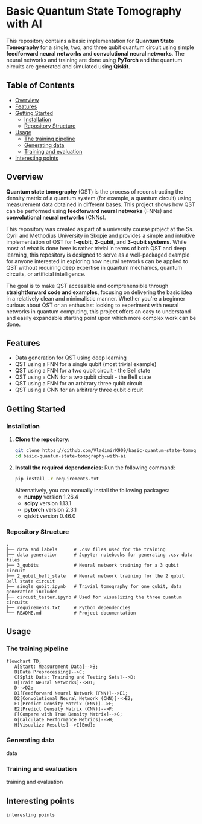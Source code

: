 # Basic Quantum State Tomography with AI

This repository contains a basic implementation for **Quantum State Tomography** for a single, two, and three qubit quantum circuit
using simple **feedforward neural networks** and **convolutional neural networks**.
The neural networks and training are done using **PyTorch** and the quantum circuits are generated and simulated using **Qiskit**.

## Table of Contents
- [Overview](#overview)
- [Features](#features)
- [Getting Started](#getting-started)
  - [Installation](#installation)
  - [Repository Structure](#repository-structure)
- [Usage](#usage)
   - [The training pipeline](#the-training-pipeline)
   - [Generating data](#generating-data)
   - [Training and evaluation](#training-and-evaluation)
- [Interesting points](#interesting-points)

## Overview
**Quantum state tomography** (QST) is the process of reconstructing the density matrix of a quantum system (for example, a quantum circuit) using measurement data obtained in different bases. This project shows how QST can be performed using **feedforward neural networks** (FNNs) and **convolutional neural networks** (CNNs).

This repository was created as part of a university course project at the Ss. Cyril and Methodius University in Skopje and provides a simple and intuitive implementation of QST for **1-qubit**, **2-qubit**, and **3-qubit systems**. While most of what is done here is rather trivial in terms of both QST and deep learning, this repository is designed to serve as a well-packaged example for anyone interested in exploring how neural networks can be applied to QST without requiring deep expertise in quantum mechanics, quantum circuits, or artificial intelligence.

The goal is to make QST accessible and comprehensible through **straightforward code and examples**, focusing on delivering the basic idea in a relatively clean and minimalistic manner. Whether you're a beginner curious about QST or an enthusiast looking to experiment with neural networks in quantum computing, this project offers an easy to understand and easily expandable starting point upon which more complex work can be done.

## Features
- Data generation for QST using deep learning
- QST using a FNN for a single qubit (most trivial example)
- QST using a FNN for a two qubit circuit - the Bell state
- QST using a CNN for a two qubit circuit - the Bell state
- QST using a FNN for an arbitrary three qubit circuit
- QST using a CNN for an arbitrary three qubit circuit

## Getting Started
### Installation
1. **Clone the repository**:
   ```bash
   git clone https://github.com/VladimirK909/basic-quantum-state-tomography-with-ai.git
   cd basic-quantum-state-tomography-with-ai
   ```
2. **Install the required dependencies**:
Run the following command:
   ```bash
   pip install -r requirements.txt
   ```
   Alternatively, you can manually install the following packages:
   - **numpy** version 1.26.4
   - **scipy** version 1.13.1
   - **pytorch** version 2.3.1
   - **qiskit** version 0.46.0 
### Repository Structure
```
.
├── data and labels      # .csv files used for the training
├── data generation      # Jupyter notebooks for generating .csv data files
├── 3_qubits             # Neural network training for a 3 qubit circuit
├── 2_qubit_bell_state   # Neural network training for the 2 qubit Bell state circuit
├── single_qubit.ipynb   # Trivial tomography for one qubit, data generation included
├── circuit_tester.ipynb # Used for visualizing the three quantum circuits
├── requirements.txt     # Python dependencies
└── README.md            # Project documentation
```

## Usage

### The training pipeline
```mermaid
flowchart TD;
   A[Start: Measurement Data]-->B;
   B[Data Preprocessing]-->C;
   C[Split Data: Training and Testing Sets]-->D;
   D[Train Neural Networks]-->D1;
   D-->D2;
   D1[Feedforward Neural Network (FNN)]-->E1;
   D2[Convolutional Neural Network (CNN)]-->E2;
   E1[Predict Density Matrix (FNN)]-->F;
   E2[Predict Density Matrix (CNN)]-->F;
   F[Compare with True Density Matrix]-->G;
   G[Calculate Performance Metrics]-->H;
   H[Visualize Results]-->I[End];
```

### Generating data
data

### Training and evaluation
training and evaluation

## Interesting points
 `interesting points`
